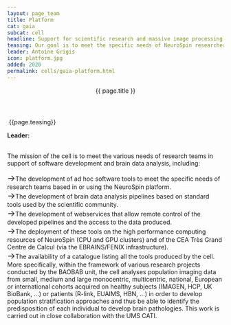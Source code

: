 ```yaml
---
layout: page_team
title: Platform
cat: gaia
subcat: cell
headline: Support for scientific research and massive image processing
teasing: Our goal is to meet the specific needs of NeuroSpin researchers for software development and analysis of heterogeneous brain data (neuroimaging, omics, clinical and behavioural data) used in the context of research conducted in clinical neuroscience, population imaging or cognitive neuroscience research.
leader: Antoine Grigis
icon: platform.jpg
added: 2020
permalink: cells/gaia-platform.html
---
```


<!-- Banner -->
<section id="banner">
<div class="content">
  <header><p>{{ page.title }}</p></header>
  <p>
​   {{page.teasing}}
  </p>
  <p>
    <b> Leader: </b>
    <script>mail2("{{page.leader | replace: " ", "." | downcase}}", "cea", 3, "", "{{page.leader}}")</script>
  </p>
</div>
<span class="image object">
  <img src="{{site.url}}{{site.baseurl}}/images/labs/{{page.icon}}" alt="" />
</span>
</section>

<!-- Content -->
<br>
The mission of the cell is to meet the various needs of research teams in support of software development and brain data analysis, including:

<span style='font-size:20px;'>&#8594;</span>The development of ad hoc software tools to meet the specific needs of research teams based in or using the NeuroSpin platform. <br>
<span style='font-size:20px;'>&#8594;</span>The development of brain data analysis pipelines based on standard tools used by the scientific community. <br>
<span style='font-size:20px;'>&#8594;</span>The development of webservices that allow remote control of the developed pipelines and the access to the data produced. <br>
<span style='font-size:20px;'>&#8594;</span>The deployment of these tools on the high performance computing resources of NeuroSpin (CPU and GPU clusters) and of the CEA Très Grand Centre de Calcul (via the EBRAINS/FENIX infrastructure). <br>
<span style='font-size:20px;'>&#8594;</span>The availability of a catalogue listing all the tools produced by the cell. More specifically, within the framework of various research projects conducted by the BAOBAB unit, the cell analyses population imaging data from small, medium and large monocentric, multicentric, national, European or international cohorts acquired on healthy subjects (IMAGEN, HCP, UK BioBank, …) or patients (R-link, EUAIMS, HBN, …) in order to develop population stratification approaches and thus be able to identify the predisposition of each individual to develop brain pathologies. This work is carried out in close collaboration with the UMS CATI.
